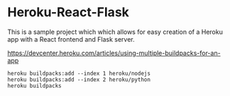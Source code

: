 # Heroku-React-Flask

This is a sample project which which allows for easy creation of a Heroku app with a React frontend and Flask server.

https://devcenter.heroku.com/articles/using-multiple-buildpacks-for-an-app
```
heroku buildpacks:add --index 1 heroku/nodejs
heroku buildpacks:add --index 2 heroku/python
heroku buildpacks
```